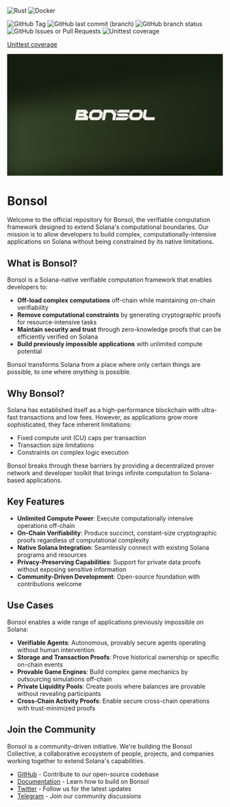 <!-- Test comment for CI workflow check -->
![Rust](https://img.shields.io/badge/rust-%23000000.svg?style=for-the-badge&logo=rust&logoColor=white) ![Docker](https://img.shields.io/badge/docker-%230db7ed.svg?style=for-the-badge&logo=docker&logoColor=white)

![GitHub Tag](https://img.shields.io/github/v/tag/bonsol-collective/bonsol) ![GitHub last commit (branch)](https://img.shields.io/github/last-commit/bonsol-collective/bonsol/main)
![GitHub branch status](https://img.shields.io/github/checks-status/bonsol-collective/bonsol/main) ![GitHub Issues or Pull Requests](https://img.shields.io/github/issues/bonsol-collective/bonsol) ![Unittest coverage](https://bonsol-collective.github.io/bonsol/badges/flat_square.svg)

[Unittest coverage](https://bonsol-collective.github.io/bonsol/)




![bonsol-header](gitbook/.gitbook/assets/bonsol.png)

# Bonsol

Welcome to the official repository for Bonsol, the verifiable computation framework designed to extend Solana's computational boundaries. Our mission is to allow developers to build complex, computationally-intensive applications on Solana without being constrained by its native limitations.

## What is Bonsol?

Bonsol is a Solana-native verifiable computation framework that enables developers to:

* **Off-load complex computations** off-chain while maintaining on-chain verifiability
* **Remove computational constraints** by generating cryptographic proofs for resource-intensive tasks
* **Maintain security and trust** through zero-knowledge proofs that can be efficiently verified on Solana
* **Build previously impossible applications** with unlimited compute potential

Bonsol transforms Solana from a place where only certain things are possible, to one where _anything_ is possible.

## Why Bonsol?

Solana has established itself as a high-performance blockchain with ultra-fast transactions and low fees. However, as applications grow more sophisticated, they face inherent limitations:

* Fixed compute unit (CU) caps per transaction
* Transaction size limitations
* Constraints on complex logic execution

Bonsol breaks through these barriers by providing a decentralized prover network and developer toolkit that brings infinite computation to Solana-based applications.

## Key Features

* **Unlimited Compute Power**: Execute computationally intensive operations off-chain
* **On-Chain Verifiability**: Produce succinct, constant-size cryptographic proofs regardless of computational complexity
* **Native Solana Integration**: Seamlessly connect with existing Solana programs and resources
* **Privacy-Preserving Capabilities**: Support for private data proofs without exposing sensitive information
* **Community-Driven Development**: Open-source foundation with contributions welcome

## Use Cases

Bonsol enables a wide range of applications previously impossible on Solana:

* **Verifiable Agents**: Autonomous, provably secure agents operating without human intervention
* **Storage and Transaction Proofs**: Prove historical ownership or specific on-chain events
* **Provable Game Engines**: Build complex game mechanics by outsourcing simulations off-chain
* **Private Liquidity Pools**: Create pools where balances are provable without revealing participants
* **Cross-Chain Activity Proofs**: Enable secure cross-chain operations with trust-minimized proofs

## Join the Community

Bonsol is a community-driven initiative. We're building the Bonsol Collective, a collaborative ecosystem of people, projects, and companies working together to extend Solana's capabilities.

* [GitHub](https://github.com/bonsol-collective/bonsol/) - Contribute to our open-source codebase
* [Documentation](https://bonsol.gitbook.io/docs) - Learn how to build on Bonsol
* [Twitter](https://x.com/Bonsol_Labs) - Follow us for the latest updates
* [Telegram](https://t.me/bonsolsh) - Join our community discussions
